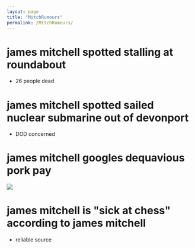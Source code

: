 ```yaml
---
layout: page
title: "MitchRumours"
permalink: /MitchRumours/
---
```



# james mitchell spotted stalling at roundabout
- 26 people dead

# james mitchell spotted sailed nuclear submarine out of devonport
- DOD concerned

# james mitchell googles dequavious pork pay
<img src="https://www.google.com/url?sa=i&url=https%3A%2F%2Fwww.reddit.com%2Fr%2FSalinas%2Fcomments%2F1emufus%2Fany_one_know_any_businesses_that_accept%2F&psig=AOvVaw3QHzanfmf_JQbCbHaAPw1x&ust=1728559484805000&source=images&cd=vfe&opi=89978449&ved=0CBQQjRxqFwoTCKC49oKYgYkDFQAAAAAdAAAAABAU"/>

# james mitchell is "sick at chess" according to james mitchell
- reliable source
